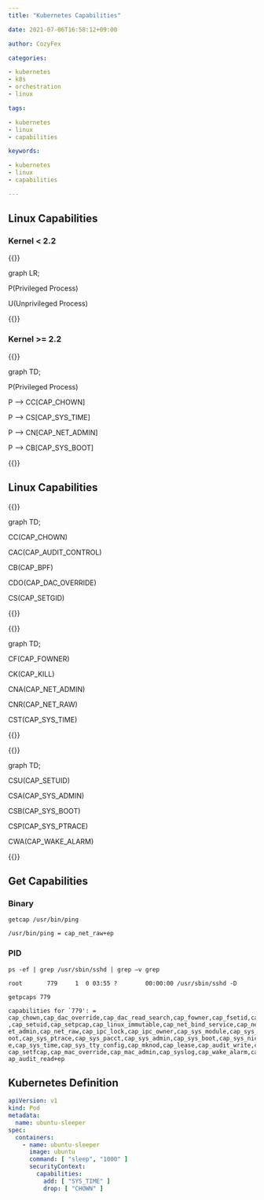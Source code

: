 ```yaml
---
title: "Kubernetes Capabilities"

date: 2021-07-06T16:58:12+09:00

author: CozyFex

categories:

- kubernetes
- k8s
- orchestration
- linux

tags:

- kubernetes
- linux
- capabilities

keywords:

- kubernetes
- linux
- capabilities

---
```


## Linux Capabilities

### Kernel < 2.2

{{<mermaid>}}

graph LR;

P(Privileged Process)

U(Unprivileged Process)

{{</mermaid>}}

### Kernel >= 2.2

{{<mermaid>}}

graph TD;

P(Privileged Process)

P --> CC[CAP_CHOWN]

P --> CS[CAP_SYS_TIME]

P --> CN[CAP_NET_ADMIN]

P --> CB[CAP_SYS_BOOT]

{{</mermaid>}}

## Linux Capabilities

{{<mermaid>}}

graph TD;

CC(CAP_CHOWN)

CAC(CAP_AUDIT_CONTROL)

CB(CAP_BPF)

CDO(CAP_DAC_OVERRIDE)

CS(CAP_SETGID)

{{</mermaid>}}

{{<mermaid>}}

graph TD;

CF(CAP_FOWNER)

CK(CAP_KILL)

CNA(CAP_NET_ADMIN)

CNR(CAP_NET_RAW)

CST(CAP_SYS_TIME)

{{</mermaid>}}

{{<mermaid>}}

graph TD;

CSU(CAP_SETUID)

CSA(CAP_SYS_ADMIN)

CSB(CAP_SYS_BOOT)

CSP(CAP_SYS_PTRACE)

CWA(CAP_WAKE_ALARM)

{{</mermaid>}}

## Get Capabilities

### Binary

```shell
getcap /usr/bin/ping
```

```
/usr/bin/ping = cap_net_raw+ep
```

### PID

```shell
ps -ef | grep /usr/sbin/sshd | grep –v grep
```

```
root       779     1  0 03:55 ?        00:00:00 /usr/sbin/sshd -D
```

```shell
getpcaps 779
```

```
capabilities for `779': = 
cap_chown,cap_dac_override,cap_dac_read_search,cap_fowner,cap_fsetid,cap_kill,cap_setgid ,cap_setuid,cap_setpcap,cap_linux_immutable,cap_net_bind_service,cap_net_broadcast,cap_n et_admin,cap_net_raw,cap_ipc_lock,cap_ipc_owner,cap_sys_module,cap_sys_rawio,cap_sys_chr oot,cap_sys_ptrace,cap_sys_pacct,cap_sys_admin,cap_sys_boot,cap_sys_nice,cap_sys_resourc e,cap_sys_time,cap_sys_tty_config,cap_mknod,cap_lease,cap_audit_write,cap_audit_control, cap_setfcap,cap_mac_override,cap_mac_admin,cap_syslog,cap_wake_alarm,cap_block_suspend,c ap_audit_read+ep
```

## Kubernetes Definition

```yaml
apiVersion: v1
kind: Pod
metadata:
  name: ubuntu-sleeper
spec:
  containers:
    - name: ubuntu-sleeper
      image: ubuntu
      command: [ "sleep", "1000" ]
      securityContext:
        capabilities:
          add: [ "SYS_TIME" ]
          drop: [ "CHOWN" ]
```


